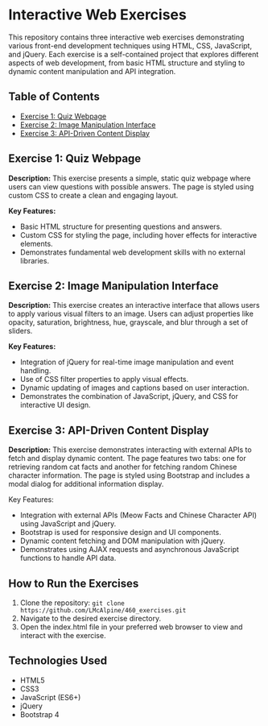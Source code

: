 # Interactive Web Exercises
This repository contains three interactive web exercises demonstrating various front-end development techniques using HTML, CSS, JavaScript, and jQuery. Each exercise is a self-contained project that explores different aspects of web development, from basic HTML structure and styling to dynamic content manipulation and API integration.

## Table of Contents
- [Exercise 1: Quiz Webpage](exercise1/)
- [Exercise 2: Image Manipulation Interface](exercise2/)
- [Exercise 3: API-Driven Content Display](exercise3/)


## Exercise 1: Quiz Webpage
**Description:** This exercise presents a simple, static quiz webpage where users can view questions with possible answers. The page is styled using custom CSS to create a clean and engaging layout.

**Key Features:**

- Basic HTML structure for presenting questions and answers.
- Custom CSS for styling the page, including hover effects for interactive elements.
- Demonstrates fundamental web development skills with no external libraries.

## Exercise 2: Image Manipulation Interface
**Description:** This exercise creates an interactive interface that allows users to apply various visual filters to an image. Users can adjust properties like opacity, saturation, brightness, hue, grayscale, and blur through a set of sliders.

**Key Features:**

- Integration of jQuery for real-time image manipulation and event handling.
- Use of CSS filter properties to apply visual effects.
- Dynamic updating of images and captions based on user interaction.
- Demonstrates the combination of JavaScript, jQuery, and CSS for interactive UI design.

## Exercise 3: API-Driven Content Display
**Description:** This exercise demonstrates interacting with external APIs to fetch and display dynamic content. The page features two tabs: one for retrieving random cat facts and another for fetching random Chinese character information. The page is styled using Bootstrap and includes a modal dialog for additional information display.

Key Features:

- Integration with external APIs (Meow Facts and Chinese Character API) using JavaScript and jQuery.
- Bootstrap is used for responsive design and UI components.
- Dynamic content fetching and DOM manipulation with jQuery.
- Demonstrates using AJAX requests and asynchronous JavaScript functions to handle API data.

## How to Run the Exercises
1.  Clone the repository:
```git clone https://github.com/LMcAlpine/460_exercises.git```
2.  Navigate to the desired exercise directory.
3.  Open the index.html file in your preferred web browser to view and interact with the exercise.

## Technologies Used
- HTML5
- CSS3
- JavaScript (ES6+)
- jQuery
- Bootstrap 4
